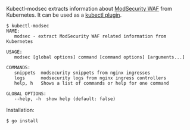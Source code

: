 Kubectl-modsec extracts information about [ModSecurity WAF](https://kubernetes.github.io/ingress-nginx/user-guide/third-party-addons/modsecurity/) from Kubernetes. It can be used as a [kubectl plugin](https://kubernetes.io/docs/tasks/extend-kubectl/kubectl-plugins/).

```
$ kubectl-modsec
NAME:
   modsec - extract ModSecurity WAF related information from Kubernetes

USAGE:
   modsec [global options] command [command options] [arguments...]

COMMANDS:
   snippets  modsecurity snippets from nginx ingresses
   logs      modsecurity logs from nginx ingress controllers
   help, h   Shows a list of commands or help for one command

GLOBAL OPTIONS:
   --help, -h  show help (default: false)
```

Installation:

```
$ go install
```
